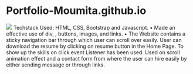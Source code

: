 # Portfolio-Moumita.github.io
<img src="https://t.bkit.co/w_64312decaccdb.gif" />
Techstack Used: HTML, CSS, Bootstrap and Javascript.
• Made an effective use of div, , buttons, images, and links.
• The Website contains a sticky navigation bar through which
user can scroll over easily. User can download the resume by
clicking on resume button in the Home Page. To show up the
skills on click event Listener has been used. Used on scroll
animation effect and a contact form from where the user can
hire easily by either sending message or through links.
